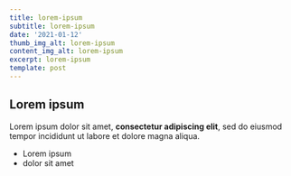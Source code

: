 ```yaml
---
title: lorem-ipsum
subtitle: lorem-ipsum
date: '2021-01-12'
thumb_img_alt: lorem-ipsum
content_img_alt: lorem-ipsum
excerpt: lorem-ipsum
template: post
---
```

## Lorem ipsum

Lorem ipsum dolor sit amet, **consectetur adipiscing elit**, sed do eiusmod tempor incididunt ut labore et dolore magna aliqua.

- Lorem ipsum
- dolor sit amet